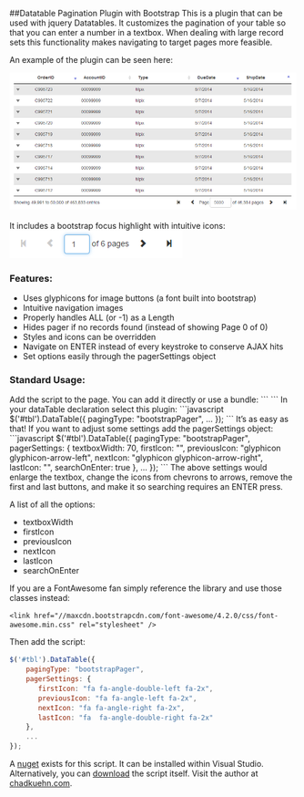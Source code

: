 ##Datatable Pagination Plugin with Bootstrap
This is a plugin that can be used with jquery Datatables.  It customizes the pagination of your table so that you can enter a number in a textbox.  When dealing with large record sets this functionality makes navigating to target pages more feasible.

An example of the plugin can be seen here:
<div><img src="/ReadME/screenshotC.png" alt="Full Datatable Screenshot" /></div>

<br />
It includes a bootstrap focus highlight with intuitive icons:
<br />
<div><img src="/ReadME/screenshotB.png" alt="Pager Screenshot" /></div>

<h3>Features:</h3>
<ul>
<li>Uses glyphicons for image buttons (a font built into bootstrap)</li>
<li>Intuitive navigation images</li>
<li>Properly handles  ALL (or -1) as a Length</li>
<li>Hides pager if no records found (instead of showing Page 0 of 0)</li>
<li>Styles and icons can be overridden</li>
<li>Navigate on ENTER instead of every keystroke to conserve AJAX hits</li>
<li>Set options easily through the pagerSettings object</li>
</ul>

<h3>Standard Usage:</h3>
Add the script to the page. You can add it directly or use a bundle:
```
<script type="text/javascript" src="~/Scripts/bootstrapPager.1.0.6.min.js"></script>
```
In your dataTable declaration select this plugin:
```javascript
$('#tbl').DataTable({
	pagingType: "bootstrapPager",
	...
});
```
It’s as easy as that! If you want to adjust some settings add the pagerSettings object:
```javascript
$('#tbl').DataTable({
	pagingType: "bootstrapPager",
	pagerSettings: {
		textboxWidth: 70,
        firstIcon: "",
        previousIcon: "glyphicon glyphicon-arrow-left",
        nextIcon: "glyphicon glyphicon-arrow-right",
        lastIcon: "",
		searchOnEnter: true
	},
	...
});
```
The above settings would enlarge the textbox, change the icons from chevrons to arrows, remove the first and last buttons, and make it so searching requires an ENTER press.

A list of all the options:
<ul>
<li>textboxWidth</li>
<li>firstIcon</li>
<li>previousIcon</li>
<li>nextIcon</li>
<li>lastIcon</li>
<li>searchOnEnter</li>
</ul>

If you are a FontAwesome fan simply reference the library and use those classes instead:

```
<link href="//maxcdn.bootstrapcdn.com/font-awesome/4.2.0/css/font-awesome.min.css" rel="stylesheet" />
```

Then add the script:
```javascript
$('#tbl').DataTable({
    pagingType: "bootstrapPager",
    pagerSettings: {
       firstIcon: "fa fa-angle-double-left fa-2x",
       previousIcon: "fa fa-angle-left fa-2x",
       nextIcon: "fa fa-angle-right fa-2x",
       lastIcon: "fa  fa-angle-double-right fa-2x"
    },
    ...
});
```

A <a href="https://www.nuget.org/packages/DatatablePaginateBoostrap/">nuget</a> exists for this script. It can be installed within Visual Studio.  Alternatively, you can <a href="/ReadME/bootstrapPager.zip?raw=true">download</a> the script itself.
Visit the author at <a href="http://chadkuehn.com">chadkuehn.com</a>.
